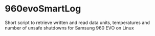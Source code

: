 # 960evoSmartLog
Short script to retrieve written and read data units, temperatures and number of unsafe shutdowns for Samsung 960 EVO on Linux
